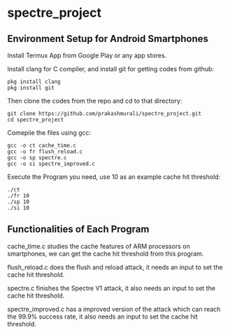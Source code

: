 # spectre_project
## Environment Setup for Android Smartphones
Install Termux App from Google Play or any app stores.

Install clang for C compiler, and install git for getting codes from github:
```
pkg install clang
pkg install git
```

Then clone the codes from the repo and cd to that directory:
```
git clone https://github.com/prakashmurali/spectre_project.git
cd spectre_project
```

Comepile the files using gcc:
```
gcc -o ct cache_time.c
gcc -o fr flush_reload.c
gcc -o sp spectre.c
gcc -o si spectre_improved.c
```
Execute the Program you need, use 10 as an example cache hit threshold:
```
./ct
./fr 10
./sp 10
./si 10
```

## Functionalities of Each Program 
cache_time.c studies the cache features of ARM processors on smartphones, we can get the cache hit threshold from this program.

flush_reload.c does the flush and reload attack, it needs an input to set the cache hit threshold.

spectre.c finishes the Spectre V1 attack, it also needs an input to set the cache hit threshold.

spectre_improved.c has a improved version of the attack which can reach the 99.9% success rate, it also needs an input to set the cache hit threshold.

